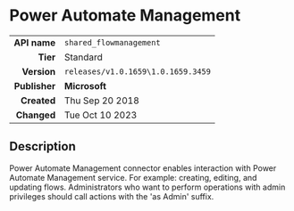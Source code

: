 # Power Automate Management
| | |
|-:|-|
|**API name**|`shared_flowmanagement`|
|**Tier**|Standard|
|**Version**|`releases/v1.0.1659\1.0.1659.3459`|
|**Publisher**|**Microsoft**|
|**Created**|Thu Sep 20 2018|
|**Changed**|Tue Oct 10 2023|

## Description
Power Automate Management connector enables interaction with Power Automate Management service. For example: creating, editing, and updating flows. Administrators who want to perform operations with admin privileges should call actions with the 'as Admin' suffix.
